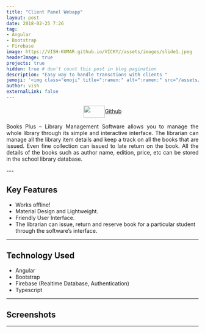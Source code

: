 ```yaml
---
title: "Client Panel Webapp"
layout: post
date: 2018-02-25 7:26
tag: 
- Angular
- Bootstrap
- Firebase
image: https://VISH-KUMAR.github.io/VICKY//assets/images/slide1.jpeg
headerImage: true
projects: true
hidden: true # don't count this post in blog pagination
description: "Easy way to handle transctions with clients "
jemoji: '<img class="emoji" title=":ramen:" alt=":ramen:" src="/assets/images/markdown.jpg" height="20" width="20" align="absmiddle">'
author: vish
externalLink: false
---
```


<p style="text-align:center;">  
<a href="#" target="_blank">
  <img width="56" height="32" border="0" align="center"  src="{{ site.baseurl }}/assets/images/gitlogo1.svg"/>Github
</a>
</p>
<p align="justify">
Books Plus – Library Management Software allows you to manage the whole library through its simple and interactive interface. The librarian can manage all the library item details and keep a track on all the books that are issued. Even fine collection can issued to late return on the book. All the details of the books such as author name, edition, price, etc can be stored in the school library database.
</p>
---

## Key Features 

- Works offline!
- Material Design and Lightweight.
- Friendly User Interface.
- The librarian can issue, return and reserve book for a particular student through the software’s interface.

---

## Technology Used

- Angular
- Bootstrap
- Firebase (Realtime Database, Authentication)
- Typescript

---

## Screenshots


---
